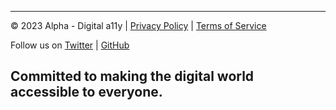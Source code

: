 ---
© 2023 Alpha - Digital a11y | [Privacy Policy](/privacy-policy) | [Terms of Service](/terms-of-service)

Follow us on [Twitter](https://twitter.com/alpha_a11y) | [GitHub](https://github.com/alpha-a11y)

Committed to making the digital world accessible to everyone.
---